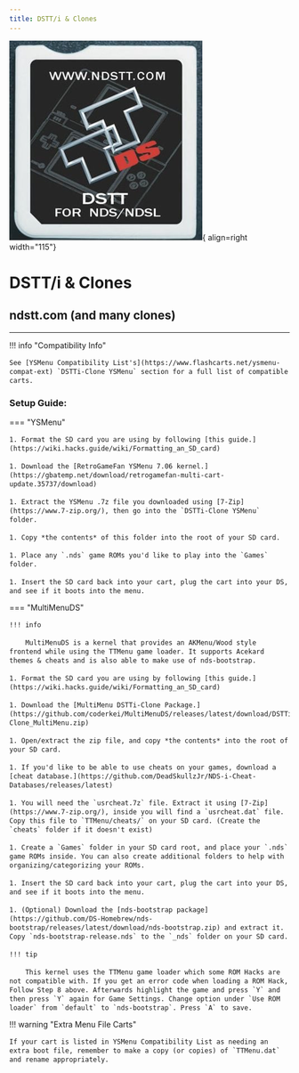 ```yaml
---
title: DSTT/i & Clones
---
```


![DSTT](../images/dstt.jpg){ align=right width="115"}
# DSTT/i & Clones
## ndstt.com (and many clones)

---


!!! info "Compatibility Info"

    See [YSMenu Compatibility List's](https://www.flashcarts.net/ysmenu-compat-ext) `DSTTi-Clone YSMenu` section for a full list of compatible carts.

### Setup Guide:

=== "YSMenu"

    1. Format the SD card you are using by following [this guide.](https://wiki.hacks.guide/wiki/Formatting_an_SD_card)

    1. Download the [RetroGameFan YSMenu 7.06 kernel.](https://gbatemp.net/download/retrogamefan-multi-cart-update.35737/download)

    1. Extract the YSMenu .7z file you downloaded using [7-Zip](https://www.7-zip.org/), then go into the `DSTTi-Clone YSMenu` folder.

    1. Copy *the contents* of this folder into the root of your SD card.

    1. Place any `.nds` game ROMs you'd like to play into the `Games` folder.

    1. Insert the SD card back into your cart, plug the cart into your DS, and see if it boots into the menu.

=== "MultiMenuDS"

    !!! info

        MultiMenuDS is a kernel that provides an AKMenu/Wood style frontend while using the TTMenu game loader. It supports Acekard themes & cheats and is also able to make use of nds-bootstrap.

    1. Format the SD card you are using by following [this guide.](https://wiki.hacks.guide/wiki/Formatting_an_SD_card)

    1. Download the [MultiMenu DSTTi-Clone Package.](https://github.com/coderkei/MultiMenuDS/releases/latest/download/DSTTi-Clone_MultiMenu.zip)

    1. Open/extract the zip file, and copy *the contents* into the root of your SD card.

    1. If you'd like to be able to use cheats on your games, download a [cheat database.](https://github.com/DeadSkullzJr/NDS-i-Cheat-Databases/releases/latest)

    1. You will need the `usrcheat.7z` file. Extract it using [7-Zip](https://www.7-zip.org/), inside you will find a `usrcheat.dat` file. Copy this file to `TTMenu/cheats/` on your SD card. (Create the `cheats` folder if it doesn't exist)

    1. Create a `Games` folder in your SD card root, and place your `.nds` game ROMs inside. You can also create additional folders to help with organizing/categorizing your ROMs.

    1. Insert the SD card back into your cart, plug the cart into your DS, and see if it boots into the menu.

    1. (Optional) Download the [nds-bootstrap package](https://github.com/DS-Homebrew/nds-bootstrap/releases/latest/download/nds-bootstrap.zip) and extract it. Copy `nds-bootstrap-release.nds` to the `_nds` folder on your SD card.

    !!! tip

        This kernel uses the TTMenu game loader which some ROM Hacks are not compatible with. If you get an error code when loading a ROM Hack, Follow Step 8 above. Afterwards highlight the game and press `Y` and then press `Y` again for Game Settings. Change option under `Use ROM loader` from `default` to `nds-bootstrap`. Press `A` to save.

!!! warning "Extra Menu File Carts"

    If your cart is listed in YSMenu Compatibility List as needing an extra boot file, remember to make a copy (or copies) of `TTMenu.dat` and rename appropriately.